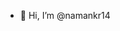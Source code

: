- 👋 Hi, I’m @namankr14

<!---
namankr14/namankr14 is a ✨ special ✨ repository because its `README.md` (this file) appears on your GitHub profile.
You can click the Preview link to take a look at your changes.
--->
